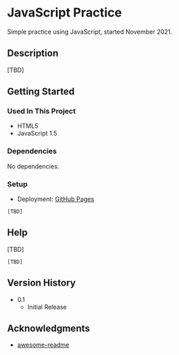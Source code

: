# JavaScript Practice

Simple practice using JavaScript, started November 2021.

## Description

[TBD]

## Getting Started

### Used In This Project

- HTML5
- JavaScript 1.5

### Dependencies

No dependencies.

### Setup

* Deployment: [GitHub Pages](https://a-bikombe.github.io/javascript-practice/)

```
[TBD]
```

## Help

[TBD]
```
[TBD]
```

## Version History

* 0.1
    * Initial Release

## Acknowledgments

* [awesome-readme](https://github.com/matiassingers/awesome-readme)
